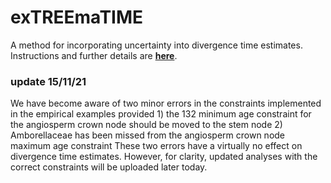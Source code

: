 # exTREEmaTIME
A method for incorporating uncertainty into divergence time estimates.\
Instructions and further details are [**here**](https://github.com/TomCarr/exTREEmaTIME/wiki/Further-details-and-instructions).

### update 15/11/21
We have become aware of two minor errors in the constraints implemented in the empirical examples provided
        1) the 132 minimum age constraint for the angiosperm crown node should be moved to the stem node
        2) Amborellaceae has been missed from the angiosperm crown node maximum age constraint
These two errors have a virtually no effect on divergence time estimates. However, for clarity, updated analyses with the correct constraints will be uploaded later today.
